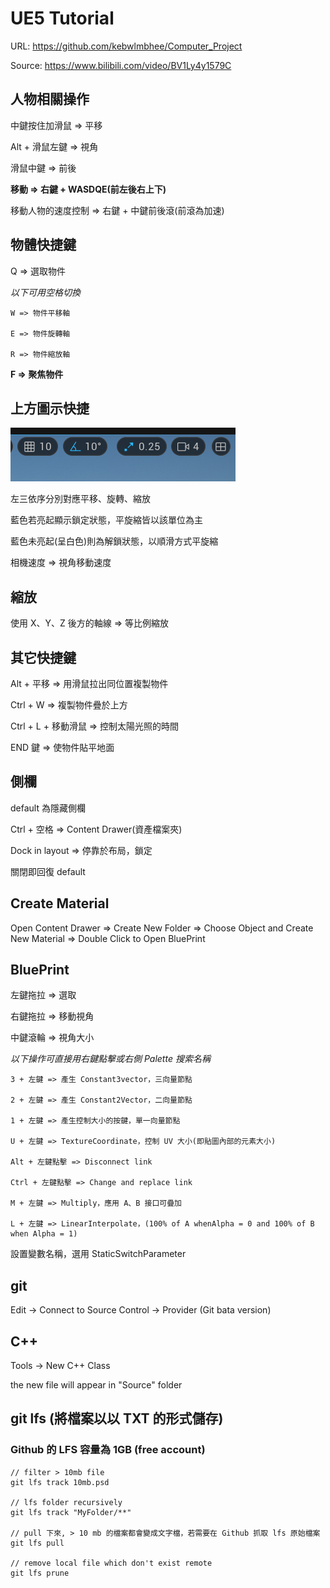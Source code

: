# UE5 Tutorial
URL: https://github.com/kebwlmbhee/Computer_Project

Source: https://www.bilibili.com/video/BV1Ly4y1579C

## 人物相關操作
中鍵按住加滑鼠 => 平移

Alt + 滑鼠左鍵 => 視角 

滑鼠中鍵 => 前後 

**移動 => 右鍵 + WASDQE(前左後右上下)**

移動人物的速度控制 => 右鍵 + 中鍵前後滾(前滾為加速)

## 物體快捷鍵
Q => 選取物件

*以下可用空格切換*
```
W => 物件平移軸

E => 物件旋轉軸

R => 物件縮放軸
```

**F => 聚焦物件**

## 上方圖示快捷
![Camera_Speed](Camera_Speed.png)
    
左三依序分別對應平移、旋轉、縮放

藍色若亮起顯示鎖定狀態，平旋縮皆以該單位為主

藍色未亮起(呈白色)則為解鎖狀態，以順滑方式平旋縮
    
相機速度 => 視角移動速度

## 縮放

使用 X、Y、Z 後方的軸線 => 等比例縮放

## 其它快捷鍵

Alt + 平移 => 用滑鼠拉出同位置複製物件

Ctrl + W => 複製物件疊於上方

Ctrl + L + 移動滑鼠 => 控制太陽光照的時間

END 鍵 => 使物件貼平地面

## 側欄
default 為隱藏側欄

Ctrl + 空格 => Content Drawer(資產檔案夾)

Dock in layout => 停靠於布局，鎖定

關閉即回復 default

## Create Material
Open Content Drawer => Create New Folder => Choose Object and Create New Material => Double Click to Open BluePrint

## BluePrint
左鍵拖拉 => 選取

右鍵拖拉 => 移動視角

中鍵滾輪 => 視角大小

*以下操作可直接用右鍵點擊或右側 Palette 搜索名稱*
```
3 + 左鍵 => 產生 Constant3vector，三向量節點

2 + 左鍵 => 產生 Constant2Vector，二向量節點

1 + 左鍵 => 產生控制大小的按鍵，單一向量節點

U + 左鍵 => TextureCoordinate，控制 UV 大小(即貼圖內部的元素大小)

Alt + 左鍵點擊 => Disconnect link

Ctrl + 左鍵點擊 => Change and replace link

M + 左鍵 => Multiply，應用 A、B 接口可疊加

L + 左鍵 => LinearInterpolate，(100% of A whenAlpha = 0 and 100% of B when Alpha = 1)
```

設置變數名稱，選用 StaticSwitchParameter

## git

Edit -> Connect to Source Control -> Provider (Git bata version)

## C++

Tools -> New C++ Class

the new file will appear in "Source" folder

## git lfs (將檔案以以 TXT 的形式儲存)
### Github 的 LFS 容量為 1GB (free account)
```
// filter > 10mb file
git lfs track 10mb.psd

// lfs folder recursively
git lfs track "MyFolder/**"

// pull 下來, > 10 mb 的檔案都會變成文字檔，若需要在 Github 抓取 lfs 原始檔案
git lfs pull

// remove local file which don't exist remote
git lfs prune
```